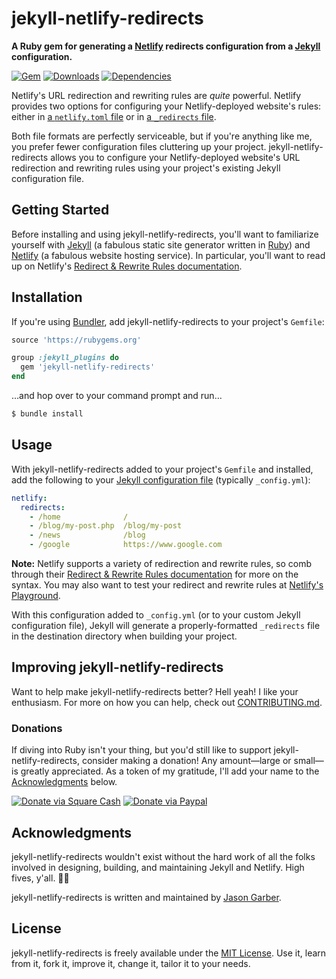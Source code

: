 # jekyll-netlify-redirects

**A Ruby gem for generating a [Netlify](https://www.netlify.com) redirects configuration from a [Jekyll](https://jekyllrb.com) configuration.**

[![Gem](https://img.shields.io/gem/v/jekyll-netlify-redirects.svg?style=for-the-badge)](https://rubygems.org/gems/jekyll-netlify-redirects)
[![Downloads](https://img.shields.io/gem/dt/jekyll-netlify-redirects.svg?style=for-the-badge)](https://rubygems.org/gems/jekyll-netlify-redirects)
[![Dependencies](https://img.shields.io/depfu/jgarber623/jekyll-netlify-redirects.svg?style=for-the-badge)](https://depfu.com/github/jgarber623/jekyll-netlify-redirects)

Netlify's URL redirection and rewriting rules are _quite_ powerful. Netlify provides two options for configuring your Netlify-deployed website's rules: either in [a `netlify.toml` file](https://www.netlify.com/docs/netlify-toml-reference/) or in [a `_redirects` file](https://www.netlify.com/docs/redirects/).

Both file formats are perfectly serviceable, but if you're anything like me, you prefer fewer configuration files cluttering up your project. jekyll-netlify-redirects allows you to configure your Netlify-deployed website's URL redirection and rewriting rules using your project's existing Jekyll configuration file.

## Getting Started

Before installing and using jekyll-netlify-redirects, you'll want to familiarize yourself with [Jekyll](https://jekyllrb.com) (a fabulous static site generator written in [Ruby](https://www.ruby-lang.org)) and [Netlify](https://www.netlify.com) (a fabulous website hosting service). In particular, you'll want to read up on Netlify's [Redirect & Rewrite Rules documentation](https://www.netlify.com/docs/redirects/).

## Installation

If you're using [Bundler](https://bundler.io), add jekyll-netlify-redirects to your project's `Gemfile`:

```rb
source 'https://rubygems.org'

group :jekyll_plugins do
  gem 'jekyll-netlify-redirects'
end
```

…and hop over to your command prompt and run…

```sh
$ bundle install
```

## Usage

With jekyll-netlify-redirects added to your project's `Gemfile` and installed, add the following to your [Jekyll configuration file](https://jekyllrb.com/docs/configuration/) (typically `_config.yml`):

```yaml
netlify:
  redirects:
    - /home              /
    - /blog/my-post.php  /blog/my-post
    - /news              /blog
    - /google            https://www.google.com
```

**Note:** Netlify supports a variety of redirection and rewrite rules, so comb through their [Redirect & Rewrite Rules documentation](https://www.netlify.com/docs/redirects/) for more on the syntax. You may also want to test your redirect and rewrite rules at [Netlify's Playground](https://play.netlify.com/redirects).

With this configuration added to `_config.yml` (or to your custom Jekyll configuration file), Jekyll will generate a properly-formatted `_redirects` file in the destination directory when building your project.

## Improving jekyll-netlify-redirects

Want to help make jekyll-netlify-redirects better? Hell yeah! I like your enthusiasm. For more on how you can help, check out [CONTRIBUTING.md](https://github.com/jgarber623/jekyll-netlify-redirects/blob/master/CONTRIBUTING.md).

### Donations

If diving into Ruby isn't your thing, but you'd still like to support jekyll-netlify-redirects, consider making a donation! Any amount—large or small—is greatly appreciated. As a token of my gratitude, I'll add your name to the [Acknowledgments](#acknowledgments) below.

[![Donate via Square Cash](https://img.shields.io/badge/square%20cash-$jgarber-28c101.svg?style=for-the-badge)](https://cash.me/$jgarber)
[![Donate via Paypal](https://img.shields.io/badge/paypal-jgarber-009cde.svg?style=for-the-badge)](https://www.paypal.me/jgarber)

## Acknowledgments

jekyll-netlify-redirects wouldn't exist without the hard work of all the folks involved in designing, building, and maintaining Jekyll and Netlify. High fives, y'all. 🙌🏻

jekyll-netlify-redirects is written and maintained by [Jason Garber](https://sixtwothree.org).

## License

jekyll-netlify-redirects is freely available under the [MIT License](https://opensource.org/licenses/MIT). Use it, learn from it, fork it, improve it, change it, tailor it to your needs.
